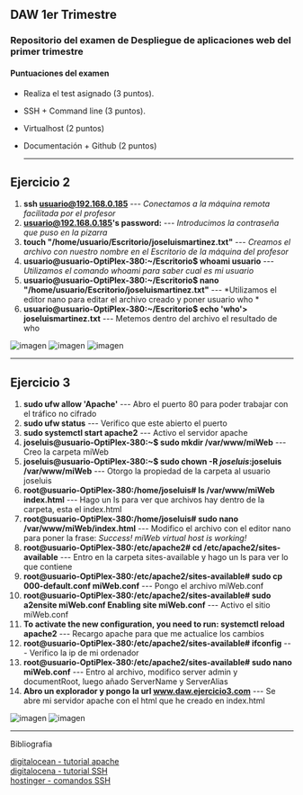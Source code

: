 ## DAW 1er Trimestre
### Repositorio del examen de Despliegue de aplicaciones web del primer trimestre
#### Puntuaciones del examen
* Realiza el test asignado (3 puntos).

* SSH + Command line (3 puntos).

* Virtualhost (2 puntos)

* Documentación + Github (2 puntos)

  ___

  
## Ejercicio 2

1. **ssh usuario@192.168.0.185** --- *Conectamos a la máquina remota facilitada por el profesor*
2. **usuario@192.168.0.185's password:** --- *Introducimos la contraseña que puso en la pizarra*
3. **touch  "/home/usuario/Escritorio/joseluismartinez.txt"** --- *Creamos el archivo con nuestro nombre en el Escritorio de la máquina del profesor*
4. **usuario@usuario-OptiPlex-380:~/Escritorio$ whoami     usuario** --- *Utilizamos el comando whoami para saber cual es mi usuario*
5. **usuario@usuario-OptiPlex-380:~/Escritorio$ nano "/home/usuario/Escritorio/joseluismartinez.txt"** --- *Utilizamos el editor nano para editar el archivo creado y poner usuario who *
6. **usuario@usuario-OptiPlex-380:~/Escritorio$ echo 'who'> joseluismartinez.txt** --- Metemos dentro del archivo el resultado de who

   
![imagen](https://github.com/user-attachments/assets/b1def598-b43e-437b-b218-9ccf7fcba614)
![imagen](https://github.com/user-attachments/assets/5f2be482-b839-40d1-b80c-b06fcf32dfe6)
![imagen](https://github.com/user-attachments/assets/154cd242-def9-43f9-9e1c-d4caa9adf57c)

___

## Ejercicio 3

1. **sudo ufw allow 'Apache'** --- Abro el puerto 80 para poder trabajar con el tráfico no cifrado
2. **sudo ufw status** --- Verifico que este abierto el puerto
3. **sudo systemctl start apache2** --- Activo el servidor apache
4. **joseluis@usuario-OptiPlex-380:~$ sudo mkdir /var/www/miWeb** --- Creo la carpeta miWeb
5. **joseluis@usuario-OptiPlex-380:~$ sudo chown -R $joseluis:$joseluis /var/www/miWeb** --- Otorgo la propiedad de la carpeta al usuario joseluis
6. **root@usuario-OptiPlex-380:/home/joseluis# ls /var/www/miWeb
index.html** --- Hago un ls para ver que archivos hay dentro de la carpeta, esta el index.html
7. **root@usuario-OptiPlex-380:/home/joseluis# sudo nano /var/www/miWeb/index.html** --- Modifico el archivo con el editor nano para poner la frase: *Success! miWeb virtual host is working!*
8. **root@usuario-OptiPlex-380:/etc/apache2# cd /etc/apache2/sites-available** --- Entro en la carpeta sites-available y hago un ls para ver lo que contiene
9. **root@usuario-OptiPlex-380:/etc/apache2/sites-available# sudo cp 000-default.conf miWeb.conf** --- Pongo el archivo miWeb.conf
10. **root@usuario-OptiPlex-380:/etc/apache2/sites-available# sudo a2ensite miWeb.conf
Enabling site miWeb.conf** --- Activo el sitio miWeb.conf
11. **To activate the new configuration, you need to run:
  systemctl reload apache2** --- Recargo apache para que me actualice los cambios
12. **root@usuario-OptiPlex-380:/etc/apache2/sites-available# ifconfig** --- Verifico la ip de mi ordenador
13. **root@usuario-OptiPlex-380:/etc/apache2/sites-available# sudo nano miWeb.conf** --- Entro al archivo, modifico server admin y documentRoot, luego añado ServerName y ServerAlias
14. **Abro un explorador y pongo la url www.daw.ejercicio3.com** --- Se abre mi servidor apache con el html que he creado en index.html


![imagen](https://github.com/user-attachments/assets/9d1fee75-d881-4365-8322-088b7ccd82a0)
![imagen](https://github.com/user-attachments/assets/4e423345-7778-4cb8-b4f5-22752802ec88)

___

Bibliografia

[digitalocean - tutorial apache](https://www.digitalocean.com/community/tutorials/how-to-install-the-apache-web-server-on-ubuntu-20-04-es?authuser=0)  
[digitalocena - tutorial SSH](https://www.digitalocean.com/community/tutorials/how-to-use-ssh-to-connect-to-a-remote-server-es?authuser=0)  
[hostinger - comandos SSH](https://www.hostinger.es/tutoriales/linux-comandos?authuser=0)  











